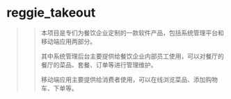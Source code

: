 # reggie_takeout

>>本项目是专们为餐饮企业定制的一款软件产品，包括系统管理平台和移动端应用两部分。
>>
>>其中系统管理后台主要提供给餐饮企业内部员工使用，可以对餐厅的餐厅的菜品、套餐、订单等进行管理维护。
>>
>>移动端应用主要提供给消费者使用，可以在线浏览菜品、添加购物车、下单等。
